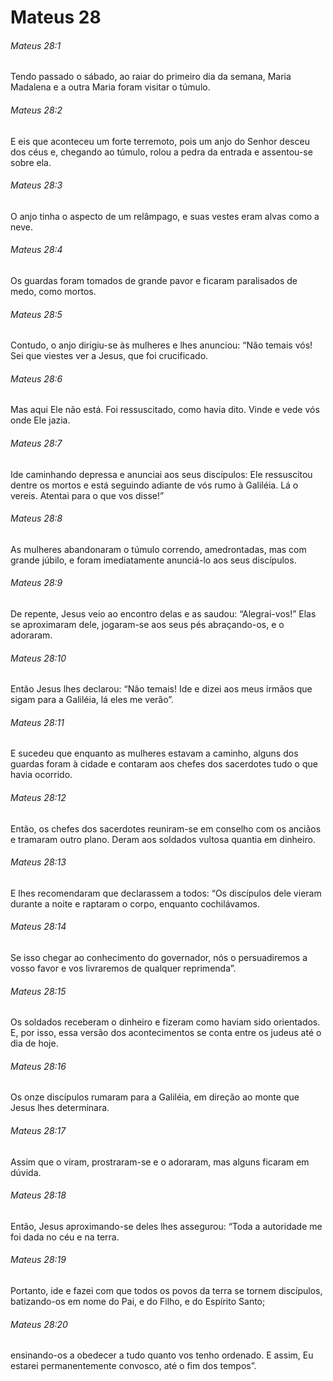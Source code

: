 # Mateus 28

###### Mateus 28:1

Tendo passado o sábado, ao raiar do primeiro dia da semana, Maria Madalena e a outra Maria foram visitar o túmulo.

###### Mateus 28:2

E eis que aconteceu um forte terremoto, pois um anjo do Senhor desceu dos céus e, chegando ao túmulo, rolou a pedra da entrada e assentou-se sobre ela.

###### Mateus 28:3

O anjo tinha o aspecto de um relâmpago, e suas vestes eram alvas como a neve.

###### Mateus 28:4

Os guardas foram tomados de grande pavor e ficaram paralisados de medo, como mortos.

###### Mateus 28:5

Contudo, o anjo dirigiu-se às mulheres e lhes anunciou: “Não temais vós! Sei que viestes ver a Jesus, que foi crucificado.

###### Mateus 28:6

Mas aqui Ele não está. Foi ressuscitado, como havia dito. Vinde e vede vós onde Ele jazia.

###### Mateus 28:7

Ide caminhando depressa e anunciai aos seus discípulos: Ele ressuscitou dentre os mortos e está seguindo adiante de vós rumo à Galiléia. Lá o vereis. Atentai para o que vos disse!”

###### Mateus 28:8

As mulheres abandonaram o túmulo correndo, amedrontadas, mas com grande júbilo, e foram imediatamente anunciá-lo aos seus discípulos.

###### Mateus 28:9

De repente, Jesus veio ao encontro delas e as saudou: “Alegrai-vos!” Elas se aproximaram dele, jogaram-se aos seus pés abraçando-os, e o adoraram.

###### Mateus 28:10

Então Jesus lhes declarou: “Não temais! Ide e dizei aos meus irmãos que sigam para a Galiléia, lá eles me verão”.

###### Mateus 28:11

E sucedeu que enquanto as mulheres estavam a caminho, alguns dos guardas foram à cidade e contaram aos chefes dos sacerdotes tudo o que havia ocorrido.

###### Mateus 28:12

Então, os chefes dos sacerdotes reuniram-se em conselho com os anciãos e tramaram outro plano. Deram aos soldados vultosa quantia em dinheiro.

###### Mateus 28:13

E lhes recomendaram que declarassem a todos: “Os discípulos dele vieram durante a noite e raptaram o corpo, enquanto cochilávamos.

###### Mateus 28:14

Se isso chegar ao conhecimento do governador, nós o persuadiremos a vosso favor e vos livraremos de qualquer reprimenda”.

###### Mateus 28:15

Os soldados receberam o dinheiro e fizeram como haviam sido orientados. E, por isso, essa versão dos acontecimentos se conta entre os judeus até o dia de hoje.

###### Mateus 28:16

Os onze discípulos rumaram para a Galiléia, em direção ao monte que Jesus lhes determinara.

###### Mateus 28:17

Assim que o viram, prostraram-se e o adoraram, mas alguns ficaram em dúvida.

###### Mateus 28:18

Então, Jesus aproximando-se deles lhes assegurou: “Toda a autoridade me foi dada no céu e na terra.

###### Mateus 28:19

Portanto, ide e fazei com que todos os povos da terra se tornem discípulos, batizando-os em nome do Pai, e do Filho, e do Espírito Santo;

###### Mateus 28:20

ensinando-os a obedecer a tudo quanto vos tenho ordenado. E assim, Eu estarei permanentemente convosco, até o fim dos tempos”.

